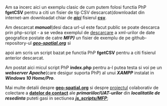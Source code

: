 Am sa incerc aici  un exemplu clasic de cum putem folosi functia PhP **fgetCSV** pentru a citi un fisier de tip CSV descarcat(downloadat din internet-am downloadat chiar de [***aici***](https://stefanache.github.io/MFP-ANAF-RO/php_scripts/fGetCSV/) fisierul [**csv**](https://stefanache.github.io/MFP-ANAF-RO/php_scripts/fGetCSV//date_de_contact_localitati.csv).

Am descarcat ***manual***(desi daca url-ul este facut public se poate descarca prin php-script - a se vedea exemplul de [descarcare](https://github.com/stefanache/MFP-ANAF-RO/blob/main/php_scripts/mfp/download.php) a xml-urilor de date geografice postate de catre ***MFP)*** un fisier de exemplu de pe github-repository-ul [***geo-spatial.org***](https://github.com/geospatialorg/date-contact-localitati/blob/main/date_de_contact_localitati.csv) si 

apoi am scris un script bazat pe functia PhP **fgetCSV** pentru a citi fisierul anterior descarcat.

Am postat aici micul script PhP **index.php** pentru a-l putea testa si voi pe un ***webserver Apache***(care desigur suporta PhP) al unui ***XAMPP*** instalat in ***Windows 10 Home/Pro***.

Mai multe detalii despre [**geo-spatial.org**](https://github.com/geospatialorg) si despre [proiectul](https://geo-spatial.org/#despre) colaborativ de colectare a [**datelor de contact**](https://docs.google.com/spreadsheets/d/1w-LlAOq8awziuYhuVH8d9H08FcdYNENw37rJk2Tmx3Q/edit#gid=53477816) ale ***primariilor/UAT-urilor*** din ***localitatile de resedinta*** puteti gasi in sectiunea [***js_scripts/MFP***](https://github.com/stefanache/MFP-ANAF-RO/tree/main/js_scripts/mfp);
